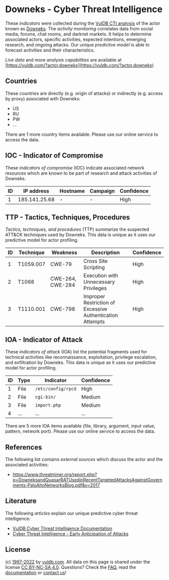 # Downeks - Cyber Threat Intelligence

These _indicators_ were collected during the [VulDB CTI analysis](https://vuldb.com/?kb.cti) of the actor known as [Downeks](https://vuldb.com/?actor.downeks). The _activity monitoring_ correlates data from social media, forums, chat rooms, and darknet markets. It helps to determine associated actors, specific activities, expected intentions, emerging research, and ongoing attacks. Our unique _predictive model_ is able to forecast activities and their characteristics.

_Live data_ and more _analysis capabilities_ are available at [https://vuldb.com/?actor.downeks](https://vuldb.com/?actor.downeks)

## Countries

These _countries_ are directly (e.g. origin of attacks) or indirectly (e.g. access by proxy) associated with Downeks:

* US
* RU
* PW
* ...

There are 1 more country items available. Please use our online service to access the data.

## IOC - Indicator of Compromise

These _indicators of compromise_ (IOC) indicate associated network resources which are known to be part of research and attack activities of Downeks.

ID | IP address | Hostname | Campaign | Confidence
-- | ---------- | -------- | -------- | ----------
1 | 185.141.25.68 | - | - | High

## TTP - Tactics, Techniques, Procedures

_Tactics, techniques, and procedures_ (TTP) summarize the suspected ATT&CK techniques used by Downeks. This data is unique as it uses our predictive model for actor profiling.

ID | Technique | Weakness | Description | Confidence
-- | --------- | -------- | ----------- | ----------
1 | T1059.007 | CWE-79 | Cross Site Scripting | High
2 | T1068 | CWE-264, CWE-284 | Execution with Unnecessary Privileges | High
3 | T1110.001 | CWE-798 | Improper Restriction of Excessive Authentication Attempts | High

## IOA - Indicator of Attack

These _indicators of attack_ (IOA) list the potential fragments used for technical activities like reconnaissance, exploitation, privilege escalation, and exfiltration by Downeks. This data is unique as it uses our predictive model for actor profiling.

ID | Type | Indicator | Confidence
-- | ---- | --------- | ----------
1 | File | `/etc/config/rpcd` | High
2 | File | `cgi-bin/` | Medium
3 | File | `import.php` | Medium
4 | ... | ... | ...

There are 5 more IOA items available (file, library, argument, input value, pattern, network port). Please use our online service to access the data.

## References

The following list contains _external sources_ which discuss the actor and the associated activities:

* https://www.threatminer.org/report.php?q=DowneksandQuasarRATUsedinRecentTargetedAttacksAgainstGovernments-PaloAltoNetworksBlog.pdf&y=2017

## Literature

The following _articles_ explain our unique predictive cyber threat intelligence:

* [VulDB Cyber Threat Intelligence Documentation](https://vuldb.com/?kb.cti)
* [Cyber Threat Intelligence - Early Anticipation of Attacks](https://www.scip.ch/en/?labs.20201022)

## License

(c) [1997-2022](https://vuldb.com/?kb.changelog) by [vuldb.com](https://vuldb.com/?kb.about). All data on this page is shared under the license [CC BY-NC-SA 4.0](https://creativecommons.org/licenses/by-nc-sa/4.0/). Questions? Check the [FAQ](https://vuldb.com/?kb.faq), read the [documentation](https://vuldb.com/?kb) or [contact us](https://vuldb.com/?contact)!
